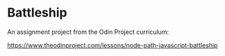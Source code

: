 # Battleship
An assignment project from the Odin Project curriculum:

https://www.theodinproject.com/lessons/node-path-javascript-battleship
